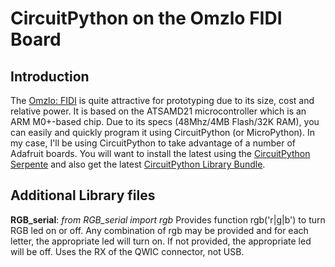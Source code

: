 # CircuitPython on the Omzlo FIDI Board
## Introduction
The [Omzlo: FIDI](https://www.omzlo.com/articles/fidi-a-tiny-board-for-super-fast-prototyping-with-circuitpython) is quite attractive for prototyping due to its size, cost and relative power. It is based on the ATSAMD21 microcontroller which is an ARM M0+-based chip. Due to its specs (48Mhz/4MB Flash/32K RAM), you can easily and quickly program it using CircuitPython (or MicroPython). In my case, I'll be using CircuitPython to take advantage of a number of Adafruit boards. You will want to install the latest  using the  [CircuitPython Serpente](https://circuitpython.org/board/serpente/) and also get the latest [CircuitPython Library Bundle](https://circuitpython.org/libraries).

## Additional Library files
**RGB_serial**: *from RGB_serial import rgb*
Provides function rgb('r|g|b') to turn RGB led on or off. Any combination of rgb may be provided and for each letter, the appropriate led will turn on. If not provided, the appropriate led will be off. Uses the RX of the QWIC connector, not USB.